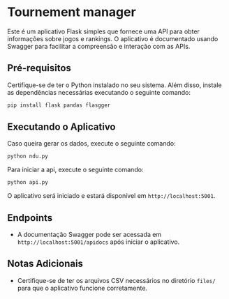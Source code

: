 # Tournement manager

Este é um aplicativo Flask simples que fornece uma API para obter informações sobre jogos e rankings. O aplicativo é documentado usando Swagger para facilitar a compreensão e interação com as APIs.

## Pré-requisitos

Certifique-se de ter o Python instalado no seu sistema. Além disso, instale as dependências necessárias executando o seguinte comando:

```bash
pip install flask pandas flasgger
```

## Executando o Aplicativo

Caso queira gerar os dados, execute o seguinte comando:

```bash
python ndu.py
```

Para iniciar a api, execute o seguinte comando:

```bash
python api.py
```

O aplicativo será iniciado e estará disponível em `http://localhost:5001`.

## Endpoints

- A documentação Swagger pode ser acessada em `http://localhost:5001/apidocs` após iniciar o aplicativo.

## Notas Adicionais

- Certifique-se de ter os arquivos CSV necessários no diretório `files/` para que o aplicativo funcione corretamente.